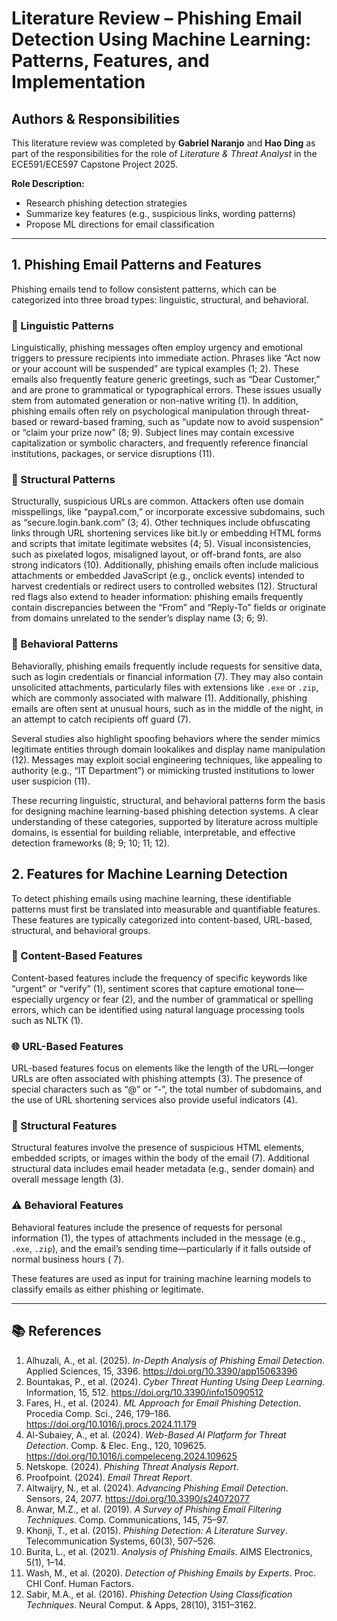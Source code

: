 # Literature Review – Phishing Email Detection Using Machine Learning: Patterns, Features, and Implementation


## Authors & Responsibilities

This literature review was completed by **Gabriel Naranjo** and **Hao Ding** as part of the responsibilities for the role of *Literature & Threat Analyst* in the ECE591/ECE597 Capstone Project 2025.

**Role Description:**
- Research phishing detection strategies  
- Summarize key features (e.g., suspicious links, wording patterns)  
- Propose ML directions for email classification  

---

## 1. Phishing Email Patterns and Features

Phishing emails tend to follow consistent patterns, which can be categorized into three broad types: linguistic, structural, and behavioral.

### 🔹 Linguistic Patterns
Linguistically, phishing messages often employ urgency and emotional triggers to pressure recipients into immediate action. Phrases like “Act now or your account will be suspended” are typical examples (1; 2). These emails also frequently feature generic greetings, such as “Dear Customer,” and are prone to grammatical or typographical errors. These issues usually stem from automated generation or non-native writing (1).
In addition, phishing emails often rely on psychological manipulation through threat-based or reward-based framing, such as “update now to avoid suspension” or “claim your prize now” (8; 9). Subject lines may contain excessive capitalization or symbolic characters, and frequently reference financial institutions, packages, or service disruptions (11).

### 🔹 Structural Patterns
Structurally, suspicious URLs are common. Attackers often use domain misspellings, like “paypa1.com,” or incorporate excessive subdomains, such as “secure.login.bank.com” (3; 4). Other techniques include obfuscating links through URL shortening services like bit.ly or embedding HTML forms and scripts that imitate legitimate websites (4; 5).   Visual inconsistencies, such as pixelated logos, misaligned layout, or off-brand fonts, are also strong indicators (10). Additionally, phishing emails often include malicious attachments or embedded JavaScript (e.g., onclick events) intended to harvest credentials or redirect users to controlled websites (12). Structural red flags also extend to header information: phishing emails frequently contain discrepancies between the “From” and “Reply-To” fields or originate from domains unrelated to the sender’s display name (3; 6; 9).

### 🔹 Behavioral Patterns
Behaviorally, phishing emails frequently include requests for sensitive data, such as login credentials or financial information (7). They may also contain unsolicited attachments, particularly files with extensions like `.exe` or `.zip`, which are commonly associated with malware (1). Additionally, phishing emails are often sent at unusual hours, such as in the middle of the night, in an attempt to catch recipients off guard (7).


Several studies also highlight spoofing behaviors where the sender mimics legitimate entities through domain lookalikes and display name manipulation (12). Messages may exploit social engineering techniques, like appealing to authority (e.g., “IT Department”) or mimicking trusted institutions to lower user suspicion (11).


These recurring linguistic, structural, and behavioral patterns form the basis for designing machine learning-based phishing detection systems. A clear understanding of these categories, supported by literature across multiple domains, is essential for building reliable, interpretable, and effective detection frameworks (8; 9; 10; 11; 12).

## 2. Features for Machine Learning Detection

To detect phishing emails using machine learning, these identifiable patterns must first be translated into measurable and quantifiable features. These features are typically categorized into content-based, URL-based, structural, and behavioral groups.

### 📝 Content-Based Features
Content-based features include the frequency of specific keywords like “urgent” or “verify” (1), sentiment scores that capture emotional tone—especially urgency or fear (2), and the number of grammatical or spelling errors, which can be identified using natural language processing tools such as NLTK (1).

### 🌐 URL-Based Features
URL-based features focus on elements like the length of the URL—longer URLs are often associated with phishing attempts (3). The presence of special characters such as “@” or “-”, the total number of subdomains, and the use of URL shortening services also provide useful indicators (4).

### 🧱 Structural Features
Structural features involve the presence of suspicious HTML elements, embedded scripts, or images within the body of the email (7). Additional structural data includes email header metadata (e.g., sender domain) and overall message length (3).

### ⚠️ Behavioral Features
Behavioral features include the presence of requests for personal information (1), the types of attachments included in the message (e.g., `.exe`, `.zip`), and the email’s sending time—particularly if it falls outside of normal business hours ( 7).

These features are used as input for training machine learning models to classify emails as either phishing or legitimate.


---

## 📚 References

1. Alhuzali, A., et al. (2025). *In-Depth Analysis of Phishing Email Detection*. Applied Sciences, 15, 3396. https://doi.org/10.3390/app15063396  
2. Bountakas, P., et al. (2024). *Cyber Threat Hunting Using Deep Learning*. Information, 15, 512. https://doi.org/10.3390/info15090512  
3. Fares, H., et al. (2024). *ML Approach for Email Phishing Detection*. Procedia Comp. Sci., 246, 179–186. https://doi.org/10.1016/j.procs.2024.11.179  
4. Al-Subaiey, A., et al. (2024). *Web-Based AI Platform for Threat Detection*. Comp. & Elec. Eng., 120, 109625. https://doi.org/10.1016/j.compeleceng.2024.109625  
5. Netskope. (2024). *Phishing Threat Analysis Report*.  
6. Proofpoint. (2024). *Email Threat Report*.  
7. Altwaijry, N., et al. (2024). *Advancing Phishing Email Detection*. Sensors, 24, 2077. https://doi.org/10.3390/s24072077  
8. Anwar, M.Z., et al. (2019). *A Survey of Phishing Email Filtering Techniques*. Comp. Communications, 145, 75–97.  
9. Khonji, T., et al. (2015). *Phishing Detection: A Literature Survey*. Telecommunication Systems, 60(3), 507–526.  
10. Burita, L., et al. (2021). *Analysis of Phishing Emails*. AIMS Electronics, 5(1), 1–14.  
11. Wash, M., et al. (2020). *Detection of Phishing Emails by Experts*. Proc. CHI Conf. Human Factors.  
12. Sabir, M.A., et al. (2016). *Phishing Detection Using Classification Techniques*. Neural Comput. & Apps, 28(10), 3151–3162.  

